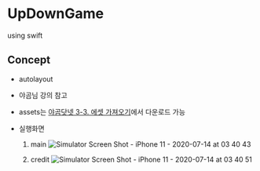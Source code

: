 # UpDownGame
using swift

## Concept
- autolayout

- 야곰님 강의 참고
- assets는 [야곰닷넷 3-3. 에셋 가져오기](https://yagom.net/courses/왕초보를-위한-ios-앱개발/lessons/3-화면-구성하기/topic/3-3-에셋-가져오기-아이콘-적용하기/)에서 다운로드 가능

- 실행화면
  1. main
  ![Simulator Screen Shot - iPhone 11 - 2020-07-14 at 03 40 43](https://user-images.githubusercontent.com/46439995/87341242-40b24000-c584-11ea-819c-94b219b803af.png)
  
  2. credit
  ![Simulator Screen Shot - iPhone 11 - 2020-07-14 at 03 40 51](https://user-images.githubusercontent.com/46439995/87341282-5889c400-c584-11ea-97f5-6a369f3cdc69.png)

